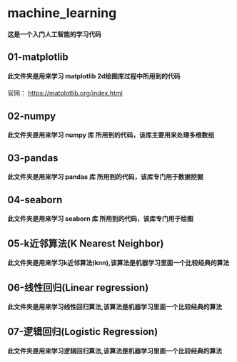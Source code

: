 # machine_learning
#### 这是一个入门人工智能的学习代码


## 01-matplotlib
#### 此文件夹是用来学习 matplotlib 2d绘图库过程中所用到的代码
官网： https://matplotlib.org/index.html

## 02-numpy
#### 此文件夹是用来学习 numpy 库 所用到的代码，该库主要用来处理多维数组

## 03-pandas
#### 此文件夹是用来学习 pandas 库 所用到的代码，该库专门用于数据挖掘

## 04-seaborn
#### 此文件夹是用来学习 seaborn 库 所用到的代码，该库专门用于绘图

## 05-k近邻算法(K Nearest Neighbor)
#### 此文件夹是用来学习k近邻算法(knn),该算法是机器学习里面一个比较经典的算法

## 06-线性回归(Linear regression)
#### 此文件夹是用来学习线性回归算法,该算法是机器学习里面一个比较经典的算法

## 07-逻辑回归(Logistic Regression)
#### 此文件夹是用来学习逻辑回归算法,该算法是机器学习里面一个比较经典的算法